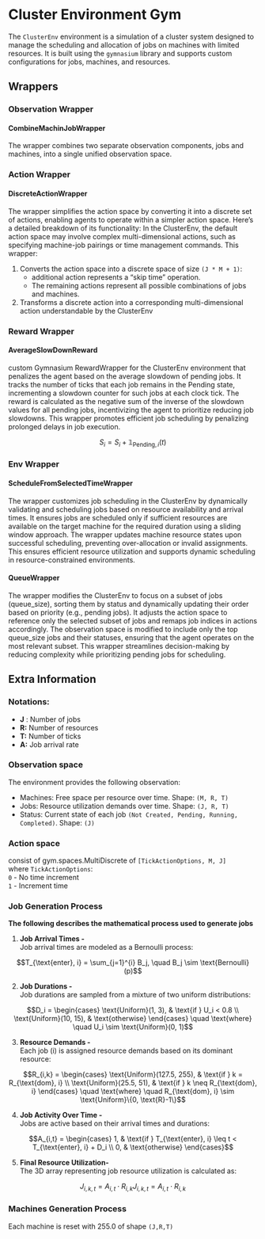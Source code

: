 # Cluster Environment Gym

The `ClusterEnv` environment is a simulation of a cluster system designed to manage the scheduling and allocation of jobs 
on machines with limited resources. It is built using the `gymnasium` library and supports custom configurations for jobs, machines, and resources.


## Wrappers

### Observation Wrapper

#### CombineMachinJobWrapper
The wrapper combines two separate observation components, jobs and machines, into a single unified observation space. 

### Action Wrapper

#### DiscreteActionWrapper
The wrapper simplifies the action space by converting it into a discrete set of actions, 
enabling agents to operate within a simpler action space. Here’s a detailed breakdown of its functionality:
In the ClusterEnv, the default action space may involve complex multi-dimensional actions, such as specifying machine-job pairings or time management commands. This wrapper:
1.	Converts the action space into a discrete space of size  `(J * M + 1)`: 
     - additional action represents a “skip time” operation.
     - The remaining actions represent all possible combinations of jobs and machines.
2.	Transforms a discrete action into a corresponding multi-dimensional action understandable by the ClusterEnv
### Reward Wrapper

#### AverageSlowDownReward
custom Gymnasium RewardWrapper for the ClusterEnv environment that penalizes the agent based on the average slowdown of pending jobs. 
It tracks the number of ticks that each job remains in the Pending state, incrementing a slowdown counter for such jobs at each clock tick. 
The reward is calculated as the negative sum of the inverse of the slowdown values for all pending jobs, incentivizing the agent to prioritize reducing job slowdowns. 
This wrapper promotes efficient job scheduling by penalizing prolonged delays in job execution.
```math
S_i = S_i + \mathbb{1}_{\text{Pending}, i}(t)
```

### Env Wrapper

#### ScheduleFromSelectedTimeWrapper
The wrapper customizes job scheduling in the ClusterEnv by dynamically validating and scheduling jobs based on resource availability
and arrival times. It ensures jobs are scheduled only if sufficient resources are available on the target machine for 
the required duration using a sliding window approach. The wrapper updates machine resource states upon successful scheduling, preventing
over-allocation or invalid assignments. This ensures efficient resource utilization and supports dynamic scheduling in resource-constrained environments.

#### QueueWrapper
The wrapper modifies the ClusterEnv to focus on a subset of jobs (queue_size), sorting them by status and dynamically updating their order based 
on priority (e.g., pending jobs). It adjusts the action space to reference only the selected subset of jobs and remaps 
job indices in actions accordingly. The observation space is modified to include only the top queue_size jobs and their statuses, ensuring that the agent operates on the most relevant subset.
This wrapper streamlines decision-making by reducing complexity while prioritizing pending jobs for scheduling.


## Extra Information

### Notations:
-   **J** : Number of jobs
-   **R:** Number of resources
-   **T:** Number of ticks
-   **A:** Job arrival rate 

### Observation space
The environment provides the following observation:
-   Machines: Free space per resource over time. Shape: `(M, R, T)`
-   Jobs: Resource utilization demands over time. Shape: `(J, R, T)`
-   Status: Current state of each job `(Not Created, Pending, Running, Completed)`. Shape: `(J)`

### Action space
consist of gym.spaces.MultiDiscrete of `[TickActionOptions, M, J]` </br>
where `TickActionOptions`: </br>
`0` - No time increment </br>
`1` - Increment time

### Job Generation Process

**The following describes the mathematical process used to generate jobs**
1. **Job Arrival Times -** </br>
Job arrival times are modeled as a Bernoulli process:
```math
T_{\text{enter}, i} = \sum_{j=1}^{i} B_j, \quad B_j \sim \text{Bernoulli}(p)
```

2. **Job Durations -** </br>
Job durations are sampled from a mixture of two uniform distributions:
```math
D_i = 
\begin{cases} 
\text{Uniform}(1, 3), & \text{if } U_i < 0.8 \\
\text{Uniform}(10, 15), & \text{otherwise}
\end{cases}
\quad \text{where} \quad U_i \sim \text{Uniform}(0, 1)
```

3.  **Resource Demands -** </br>
Each job (i) is assigned resource demands based on its dominant resource:
```math
R_{i,k} =
\begin{cases} 
\text{Uniform}(127.5, 255), & \text{if } k = R_{\text{dom}, i} \\
\text{Uniform}(25.5, 51), & \text{if } k \neq R_{\text{dom}, i}
\end{cases}
\quad \text{where} \quad R_{\text{dom}, i} \sim \text{Uniform}\{0, \text{R}-1\}
```

4. **Job Activity Over Time -** </br>
Jobs are active based on their arrival times and durations:
```math
A_{i,t} =
\begin{cases}
1, & \text{if } T_{\text{enter}, i} \leq t < T_{\text{enter}, i} + D_i \\
0, & \text{otherwise}
\end{cases}
```

5. **Final Resource Utilization-** </br>
The 3D array representing job resource utilization is calculated as:
```math
J_{i,k,t} = A_{i,t} \cdot R_{i,k}
J_{i,k,t} = A_{i,t} \cdot R_{i,k}
```

### Machines Generation Process
Each machine is reset with 255.0 of shape `(J,R,T)`
